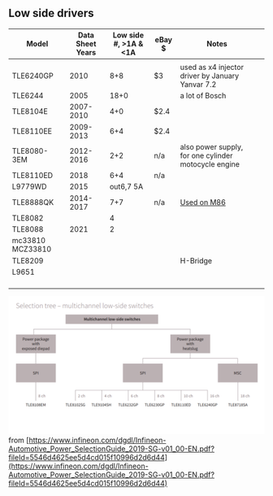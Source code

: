 


## Low side drivers

| Model | Data Sheet Years | Low side #, >1A & <1A | eBay $ | Notes  |   |
|-------|------|------------|------|---|---|
|       |      |            |   |   |
| TLE6240GP      |  2010    |      8+8      | $3  | used as x4 injector driver by January Yanvar 7.2  |
| TLE6244      |  2005 |      18+0      |   | a lot of Bosch  |
| TLE8104E      | 2007-2010     |  4+0          | $2.4  |   |
| TLE8110EE      | 2009-2013     |       6+4     | $2.4  |   |
| TLE8080-3EM      | 2012-2016     |  2+2  | n/a | also power supply, for one cylinder motocycle engine  |   |
| TLE8110ED      | 2018     |       6+4     | n/a  |   |
| L9779WD | 2015 | out6,7 5A | | |
| TLE8888QK      | 2014-2017     | 7+7           | n/a  | [Used on M86](http://chiptuner.ru/content/ctpro_m86/)  |
| TLE8082      |      |      4      |   |   |
| TLE8088      |  2021    |  2          |   |   |
| mc33810 MCZ33810      |      |            |   |   |
|  TLE8209     |      |            |   |  H-Bridge |
| L9651        |      |            |   |   |
|       |      |            |   |   |
|       |      |            |   |   |
|       |      |            |   |   |
|       |      |            |   |   |


![tree](OEM-Docs/Infineon/low_side_selection_tree.png)
from [https://www.infineon.com/dgdl/Infineon-Automotive_Power_SelectionGuide_2019-SG-v01_00-EN.pdf?fileId=5546d4625ee5d4cd015f10996d2d6d44](https://www.infineon.com/dgdl/Infineon-Automotive_Power_SelectionGuide_2019-SG-v01_00-EN.pdf?fileId=5546d4625ee5d4cd015f10996d2d6d44)
